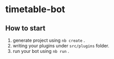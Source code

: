 # timetable-bot

## How to start

1. generate project using `nb create` .
2. writing your plugins under `src/plugins` folder.
3. run your bot using `nb run` .
